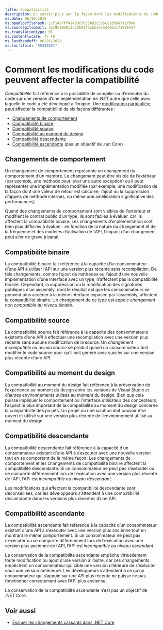 ```yaml
---
title: Compatibilité
description: En savoir plus sur la façon dont les modifications du code peuvent affecter la compatibilité dans .NET.
ms.date: 06/10/2019
ms.openlocfilehash: 1cf14b7ff4143367653bd1c305cc1dda6711f980
ms.sourcegitcommit: a2c8b19e813a52b91facbb5d7e3c062c7188b457
ms.translationtype: MT
ms.contentlocale: fr-FR
ms.lasthandoff: 06/26/2020
ms.locfileid: "85415691"
---
```

# <a name="how-code-changes-can-affect-compatibility"></a>Comment les modifications du code peuvent affecter la compatibilité

*Compatibilité* fait référence à la possibilité de compiler ou d’exécuter du code sur une version d’une implémentation de .NET autre que celle avec laquelle le code a été développé à l’origine. Une [modification particulière](index.md) peut affecter la compatibilité de six façons différentes :

- [Changements de comportement](#behavioral-change)
- [Compatibilité binaire](#binary-compatibility)
- [Compatibilité source](#source-compatibility)
- [Compatibilité au moment du design](#design-time-compatibility)
- [Compatibilité descendante](#backwards-compatibility)
- [Compatibilité ascendante](#forward-compatibility) (pas un objectif de .net Core)

## <a name="behavioral-change"></a>Changements de comportement

Un changement de comportement représente un changement du comportement d’un membre. Le changement peut être visible de l’extérieur (par exemple, une méthode peut lever une autre exception) ou il peut représenter une implémentation modifiée (par exemple, une modification de la façon dont une valeur de retour est calculée, l’ajout ou la suppression d’appels de méthode internes, ou même une amélioration significative des performances).

Quand des changements de comportement sont visibles de l’extérieur et modifient le contrat public d’un type, ils sont faciles à évaluer, car ils affectent la compatibilité binaire. Les changements d’implémentation sont bien plus difficiles à évaluer : en fonction de la nature du changement et de la fréquence et des modèles d’utilisation de l’API, l’impact d’un changement peut aller de grave à banal.

## <a name="binary-compatibility"></a>Compatibilité binaire

La compatibilité binaire fait référence à la capacité d’un consommateur d’une API à utiliser l’API sur une version plus récente sans recompilation. De tels changements, comme l’ajout de méthodes ou l’ajout d’une nouvelle implémentation d’une interface avec un type, n’affectent pas la compatibilité binaire. Cependant, la suppression ou la modification des signatures publiques d’un assembly, dont le résultat est que les consommateurs ne peuvent plus accéder à la même interface exposée par l’assembly, affectent la compatibilité binaire. Un changement de ce type est appelé *changement non compatible au niveau binaire*.

## <a name="source-compatibility"></a>Compatibilité source

La compatibilité source fait référence à la capacité des consommateurs existants d’une API à effectuer une recompilation avec une version plus récente sans aucune modification de la source. Un *changement incompatible au niveau source* se produit quand un consommateur doit modifier le code source pour qu’il soit généré avec succès sur une version plus récente d’une API.

## <a name="design-time-compatibility"></a>Compatibilité au moment du design

La compatibilité au moment du design fait référence à la préservation de l’expérience au moment du design entre les versions de Visual Studio et d’autres environnements utilisés au moment du design. Bien que cela puisse impliquer le comportement ou l’interface utilisateur des concepteurs, l’aspect le plus important de la compatibilité au moment du design concerne la compatibilité des projets. Un projet ou une solution doit pouvoir être ouvert et utilisé sur une version plus récente de l’environnement utilisé au moment du design.

## <a name="backwards-compatibility"></a>Compatibilité descendante

La compatibilité descendante fait référence à la capacité d’un consommateur existant d’une API à s’exécuter avec une nouvelle version tout en se comportant de la même façon. Les changements de comportement et les changements de compatibilité binaire affectent la compatibilité descendante. Si un consommateur ne peut pas s’exécuter ou se comporte différemment lors de l’exécution avec une version plus récente de l’API, l’API est *incompatible au niveau descendant*.

Les modifications qui affectent la compatibilité descendante sont déconseillées, car les développeurs s’attendent à une compatibilité descendante dans les versions plus récentes d’une API.

## <a name="forward-compatibility"></a>Compatibilité ascendante

La compatibilité ascendante fait référence à la capacité d’un consommateur existant d’une API à s’exécuter avec une version plus ancienne tout en montrant le même comportement. Si un consommateur ne peut pas s’exécuter ou se comporte différemment lors de l’exécution avec une version plus ancienne de l’API, l’API est *incompatible au niveau ascendant*.

La conservation de la compatibilité ascendante empêche virtuellement toute modification ou ajout d’une version à l’autre, car ces changements empêchent un consommateur qui cible une version ultérieure de s’exécuter sous une version antérieure. Les développeurs s’attendent à ce qu’un consommateur qui s’appuie sur une API plus récente ne puisse ne pas fonctionner correctement avec l’API plus ancienne.

La conservation de la compatibilité ascendante n’est pas un objectif de .NET Core.

## <a name="see-also"></a>Voir aussi

- [Évaluer les changements cassants dans .NET Core](index.md)
